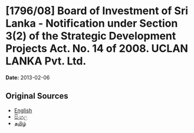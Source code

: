 # [1796/08] Board of Investment of Sri Lanka - Notification under Section 3(2) of the Strategic Development Projects Act. No. 14 of 2008. UCLAN LANKA Pvt. Ltd.

**Date:** 2013-02-06

## Original Sources

- [English](https://documents.gov.lk/view/extra-gazettes/2013/2/1796-08_E.pdf)
- [සිංහල](https://documents.gov.lk/view/extra-gazettes/2013/2/1796-08_S.pdf)
- [தமிழ்](https://documents.gov.lk/view/extra-gazettes/2013/2/1796-08_T.pdf)
